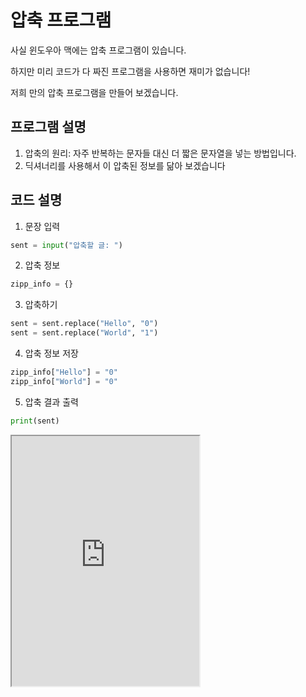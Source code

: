 # 압축 프로그램

사실 윈도우아 맥에는 압축 프로그램이 있습니다.

하지만 미리 코드가 다 짜진 프로그램을 사용하면 재미가 없습니다!

저희 만의 압축 프로그램을 만들어 보겠습니다.

## 프로그램 설명

1. 압축의 원리: 자주 반복하는 문자들 대신 더 짧은 문자열을 넣는 방법입니다.
2. 딕셔너리를 사용해서 이 압축된 정보를 닮아 보겠습니다

## 코드 설명

1. 문장 입력

```py
sent = input("압축할 글: ")
```

2. 압축 정보

```py
zipp_info = {}
```

3. 압축하기

```py
sent = sent.replace("Hello", "0")
sent = sent.replace("World", "1")
```

4. 압축 정보 저장

```py
zipp_info["Hello"] = "0"
zipp_info["World"] = "0"
```

5. 압축 결과 출력

```py
print(sent)
```

<iframe
  loading="lazy"
  title="Python IDLE Trinket"
  src="https://trinket.io/embed/python3/836101c4af"
  height="400"
/>

## 실체 파이썬 압축 프로그램

<details>
  <summary>실제 파이썬 압축 프로그램 사용해 보기</summary>
  <div>

## ZLIB 모듈

파이썬에서는 파일 또는 데이터 형태를 압축할 수 있는 모듈이 있습니다.

zlib이라는 모듈입니다.

zlib은 ZIP COMPRESSION LIBRARY의 약자입니다.

먼저, PIP을 이용하여 zlib을 내려받겠습니다.

```sh
pip install zlib
```

다음에, 새로운 파일을 만들어 zlib 모듈을 가지고 오겠습니다.

```py
import zlib
```

## 압축하기

문자를 압축하겠습니다.

아래 코드에 대한 설명을 하자면

1. 먼저, `zlib` 모듈을 가지고 옵니다.
2. 다음, 압축할 문자를 만듭니다. 이 문자는 `byte` 문자여야 하니 문자 앞에 `b`를 붙입니다.
3. 그리고, `zlib.compress()` 메서드를 이용하여 압축합니다.

아래의 코드를 실행하면 `63`, `44` 숫자가 나옵니다. 이처럼 길이가 63인 문자를 길이가 `44`인 문자로 바꾸기가 가능합니다.

<iframe
  loading="lazy"
  title="Python IDLE Trinket"
  src="https://trinket.io/embed/python3/74a9209480"
  height="400"
/>

## level

문자 압축을 하는데 다양한 level이 있습니다.

zlib에서는 총 10개의 level (0~9)이 있습니다.

```
0 - 가장 낮은 level로 압축을 하지 않습니다.
1 - 두 번째로 낮은 level로 압축을 조금 합니다. 속도는 빠릅니다.
...
9 - 가장 높은 level로 압축은 많이 하지만 속도는 느립니다.
```

하지만 위의 예시에서는 1(원래 값)과 9와 차이가 없습니다.

그 이유는 너무 짧기 때문입니다.

<iframe
  loading="lazy"
  title="Python IDLE Trinket"
  src="https://trinket.io/embed/python3/50ab5d6ef3"
  height="400"
/>

## 압축 풀기

압축을 풀기 위하여 `zlib.decompress()` 메서드를 사용할 수 있습니다.

<iframe
  loading="lazy"
  title="Python IDLE Trinket"
  src="https://trinket.io/embed/python3/c42b0b500e"
  height="400"
/>

  </div>
</details>
